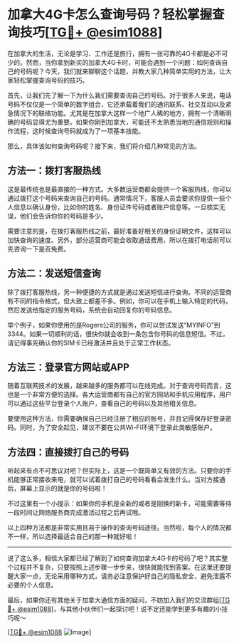 # 加拿大4G卡怎么查询号码？轻松掌握查询技巧[[TG💪+ @esim1088](https://t.me/s/esim1088)]

在加拿大的生活，无论是学习、工作还是旅行，拥有一张可靠的4G卡都是必不可少的。然而，当你拿到新买的加拿大4G卡时，可能会遇到一个问题：如何查询自己的号码呢？今天，我们就来聊聊这个话题，并教大家几种简单实用的方法，让大家轻松掌握查询号码的技巧。

首先，让我们先了解一下为什么我们需要查询自己的号码。对于很多人来说，电话号码不仅仅是一个简单的数字组合，它还承载着我们的通讯联系、社交互动以及紧急情况下的联络功能。尤其是在加拿大这样一个地广人稀的地方，拥有一个清晰明确的号码显得尤为重要。如果你刚到加拿大，可能还不太熟悉当地的通信规则和操作流程，这时候查询号码就成为了一项基本技能。

那么，具体该如何查询号码呢？接下来，我们将介绍几种常见的方法。

## 方法一：拨打客服热线

这是最传统也是最直接的一种方式。大多数运营商都会提供一个客服热线，你可以通过拨打这个号码来查询自己的号码。通常情况下，客服人员会要求你提供一些个人信息以确认身份，比如你的姓名、身份证件号码或者账户信息等。一旦核实无误，他们会告诉你你的号码是多少。

需要注意的是，在拨打客服热线之前，最好准备好相关的身份证明文件，这样可以加快查询的速度。另外，部分运营商可能会收取通话费用，所以在拨打电话前可以先咨询一下是否免费。

## 方法二：发送短信查询

除了拨打客服热线，另一种便捷的方式就是通过发送短信进行查询。不同的运营商有不同的指令格式，但大致上都差不多。例如，你可以在手机上输入特定的代码，然后发送给指定的服务号码，系统会自动回复你的号码信息。

举个例子，如果你使用的是Rogers公司的服务，你可以尝试发送“MYINFO”到3344。如果一切顺利的话，很快你就会收到一条包含你号码的信息短信。不过，请记得事先确认你的SIM卡已经激活并且处于正常工作状态。

## 方法三：登录官方网站或APP

随着互联网技术的发展，越来越多的服务都可以在线完成。对于查询号码而言，这也是一个非常方便的选择。各大运营商都有自己的官方网站和手机应用程序，用户可以通过这些平台登录个人账户，查看自己的号码以及其他相关信息。

要使用这种方法，你需要确保自己已经注册了相应的账号，并且记得保存好登录密码。同时，为了安全起见，建议不要在公共Wi-Fi环境下登录此类敏感账户。

## 方法四：直接拨打自己的号码

听起来有点不可思议对吧？但实际上，这是一个既简单又有效的方法。只要你的手机能够正常接收来电，就可以试着拨打自己的号码看看会发生什么。当对方接通后，屏幕上显示的就是你的号码啦！

不过这里有一个小提示：如果你的手机是全新的或者是刚换的新卡，可能需要等待一段时间让网络服务商完成激活过程之后再试哦。

以上四种方法都是非常实用且易于操作的查询号码途径。当然啦，每个人的情况都不一样，所以选择最适合自己的那一种就好啦！

---

说了这么多，相信大家都已经了解到了如何查询加拿大4G卡的号码了吧？其实整个过程并不复杂，只要按照上述步骤一步步来，很快就能找到答案。在这里还要提醒大家一点，无论采用哪种方式，请务必注意保护好自己的隐私安全，避免泄露不必要的个人信息。

最后，如果你还有其他关于加拿大通信方面的疑问，不妨加入我们的交流群组[[TG💪+ @esim1088](https://t.me/s/esim1088)]，与其他小伙伴们一起探讨吧！说不定还能学到更多有趣的小技巧呢～

[[TG💪+ @esim1088](https://t.me/s/esim1088) ![Image](https://i.postimg.cc/4NQfJmqS/Snipaste-2025-05-13-00-14-12.png)]